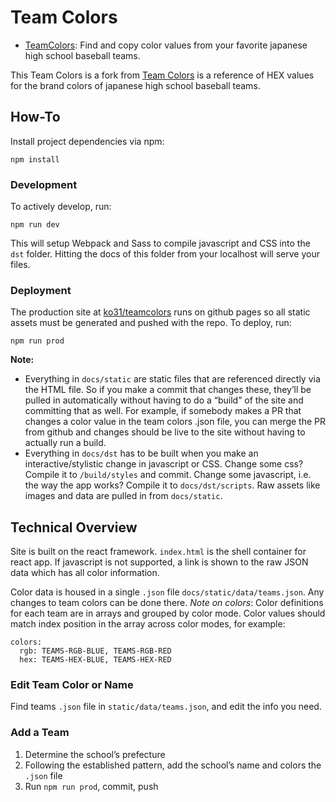 # Team Colors

- [TeamColors](https://ko31.github.io/teamcolors/): Find and copy color values from your favorite japanese high school baseball teams.

This Team Colors is a fork from [Team Colors](http://jim-nielsen.com/teamcolors) is a reference of HEX values for the brand colors of japanese high school baseball teams.

## How-To

Install project dependencies via npm:

```
npm install
```

### Development

To actively develop, run:

```
npm run dev
```

This will setup Webpack and Sass to compile javascript and CSS into the `dst` folder. Hitting the docs of this folder from your localhost will serve your files.

### Deployment

The production site at [ko31/teamcolors](https://ko31.github.io/teamcolors/) runs on github pages so all static assets must be generated and pushed with the repo. To deploy, run:

```
npm run prod
```
**Note:**

- Everything in `docs/static` are static files that are referenced directly via the HTML file. So if you make a commit that changes these, they’ll be pulled in automatically without having to do a “build” of the site and committing that as well. For example, if somebody makes a PR that changes a color value in the team colors .json file, you can merge the PR from github and changes should be live to the site without having to actually run a build.
- Everything in `docs/dst` has to be built when you make an interactive/stylistic change in javascript or CSS. Change some css? Compile it to `/build/styles` and commit. Change some javascript, i.e. the way the app works? Compile it to `docs/dst/scripts`. Raw assets like images and data are pulled in from `docs/static`.

## Technical Overview

Site is built on the react framework. `index.html` is the shell container for react app. If javascript is not supported, a link is shown to the raw JSON data which has all color information.

Color data is housed in a single `.json` file `docs/static/data/teams.json`. Any changes to team colors can be done there. *Note on colors*: Color definitions for each team are in arrays and grouped by color mode. Color values should match index position in the array across color modes, for example:

```
colors:
  rgb: TEAMS-RGB-BLUE, TEAMS-RGB-RED
  hex: TEAMS-HEX-BLUE, TEAMS-HEX-RED
```

### Edit Team Color or Name

Find teams `.json` file in `static/data/teams.json`, and edit the info you need.

### Add a Team

1. Determine the school’s prefecture
2. Following the established pattern, add the school’s name and colors the `.json` file
3. Run `npm run prod`, commit, push

